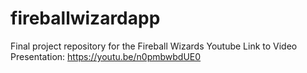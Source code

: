 # fireballwizardapp
Final project repository for the Fireball Wizards
Youtube Link to Video Presentation: https://youtu.be/n0pmbwbdUE0
